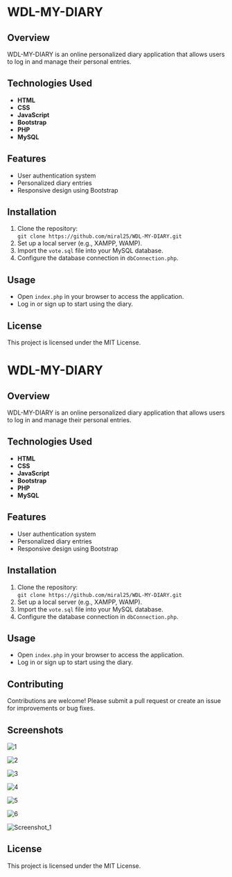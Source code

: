 # WDL-MY-DIARY

## Overview
WDL-MY-DIARY is an online personalized diary application that allows users to log in and manage their personal entries. 

## Technologies Used
- **HTML**
- **CSS**
- **JavaScript**
- **Bootstrap**
- **PHP**
- **MySQL**

## Features
- User authentication system
- Personalized diary entries
- Responsive design using Bootstrap

## Installation
1. Clone the repository:  
   `git clone https://github.com/miral25/WDL-MY-DIARY.git`
2. Set up a local server (e.g., XAMPP, WAMP).
3. Import the `vote.sql` file into your MySQL database.
4. Configure the database connection in `dbConnection.php`.

## Usage
- Open `index.php` in your browser to access the application.
- Log in or sign up to start using the diary.

## License
This project is licensed under the MIT License.

# WDL-MY-DIARY

## Overview
WDL-MY-DIARY is an online personalized diary application that allows users to log in and manage their personal entries. 

## Technologies Used
- **HTML**
- **CSS**
- **JavaScript**
- **Bootstrap**
- **PHP**
- **MySQL**

## Features
- User authentication system
- Personalized diary entries
- Responsive design using Bootstrap

## Installation
1. Clone the repository:  
   `git clone https://github.com/miral25/WDL-MY-DIARY.git`
2. Set up a local server (e.g., XAMPP, WAMP).
3. Import the `vote.sql` file into your MySQL database.
4. Configure the database connection in `dbConnection.php`.

## Usage
- Open `index.php` in your browser to access the application.
- Log in or sign up to start using the diary.

## Contributing
Contributions are welcome! Please submit a pull request or create an issue for improvements or bug fixes.

## Screenshots
![1](https://user-images.githubusercontent.com/29537650/84148739-07fee280-aa7d-11ea-83e4-86fbc8938b3d.png)


![2](https://user-images.githubusercontent.com/29537650/84148744-09c8a600-aa7d-11ea-89ec-2685208da07f.png)


![3](https://user-images.githubusercontent.com/29537650/84148747-0af9d300-aa7d-11ea-81b3-7f6a4eed4019.png)


![4](https://user-images.githubusercontent.com/29537650/84148751-0c2b0000-aa7d-11ea-81bc-524754d2174f.png)


![5](https://user-images.githubusercontent.com/29537650/84148757-0d5c2d00-aa7d-11ea-82cf-a8ffbc1b34d2.png)


![6](https://user-images.githubusercontent.com/29537650/84148767-0f25f080-aa7d-11ea-8ed1-a30a0260a525.png)


![Screenshot_1](https://user-images.githubusercontent.com/29537650/87233469-3b6abf00-c3e5-11ea-8a07-6989c3cab259.png)

## License
This project is licensed under the MIT License.
